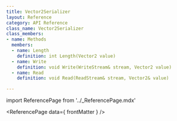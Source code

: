 ```yaml
---
title: Vector2Serializer
layout: Reference
category: API Reference
class_name: Vector2Serializer
class_members:
- name: Methods
  members:
  - name: Length
    definition: int Length(Vector2 value)
  - name: Write
    definition: void Write(WriteStream& stream, Vector2 value)
  - name: Read
    definition: void Read(ReadStream& stream, Vector2& value)

---
```

import ReferencePage from '../_ReferencePage.mdx'

<ReferencePage data={ frontMatter } />
